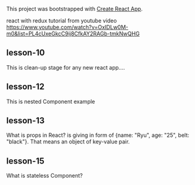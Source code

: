 This project was bootstrapped with [Create React App](https://github.com/facebook/create-react-app).

react with redux tutorial from youtube video
https://www.youtube.com/watch?v=OxIDLw0M-m0&list=PL4cUxeGkcC9ij8CfkAY2RAGb-tmkNwQHG

## lesson-10
This is clean-up stage for any new react app....

## lesson-12
This is nested Component example

## lesson-13
What is props in React?
<Ninjas name="Ryu" age="25" belt="black"/> is giving in form of {name: "Ryu", age: "25", belt: "black"}.
That means an object of key-value pair.

## lesson-15
What is stateless Component?
